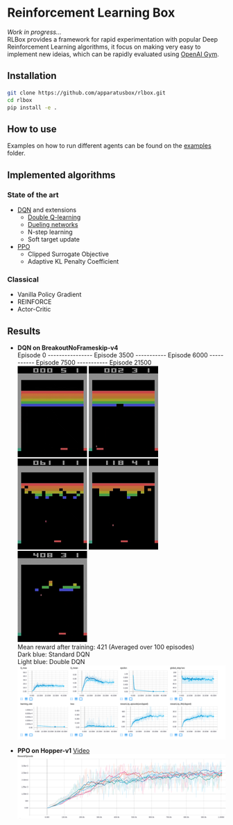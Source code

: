 # Reinforcement Learning Box
*Work in progress...*  
RLBox provides a framework for rapid experimentation with popular Deep Reinforcement Learning algorithms, it focus on making very easy to implement new ideias, which can be rapidly evaluated using [OpenAI Gym](https://github.com/openai/gym).  

## Installation
```bash
git clone https://github.com/apparatusbox/rlbox.git
cd rlbox  
pip install -e .  
```

## How to use  
Examples on how to run different agents can be found on the [examples](https://github.com/lgvaz/rlbox/tree/master/examples) folder.  

## Implemented algorithms  
### State of the art
* [DQN](https://storage.googleapis.com/deepmind-media/dqn/DQNNaturePaper.pdf) and extensions
  * [Double Q-learning](https://arxiv.org/pdf/1509.06461.pdf)  
  * [Dueling networks](https://arxiv.org/pdf/1511.06581.pdf)
  * N-step learning
  * Soft target update
* [PPO](https://arxiv.org/pdf/1707.06347.pdf)
  * Clipped Surrogate Objective  
  * Adaptive KL Penalty Coefficient  
  
### Classical
* Vanilla Policy Gradient
* REINFORCE
* Actor-Critic

## Results  
* __DQN on BreakoutNoFrameskip-v4__  
Episode 0 ---------------- Episode 3500 ----------- Episode 6000 ----------- Episode 7500 ----------- Episode 21500  
![episode 0](assets/ep0_nolegend.gif)
![episode 3500](assets/ep3500_nolegend.gif)
![episode 6000](assets/ep6000_nolegend.gif)
![episode 7500](assets/ep7500_nolegend.gif)
![episode 21500](assets/ep21500_nolegend.gif)   
Mean reward after training: 421 (Averaged over 100 episodes)  
Dark blue: Standard DQN  
Light blue: Double DQN  
![Breakout reward](assets/breakout_plots.png)  

* __PPO on Hopper-v1__ [Video](https://www.youtube.com/watch?v=QHAu8EWRJJ0&feature=youtu.be)  
![Hopper reward](assets/ppo_reward.png)  
